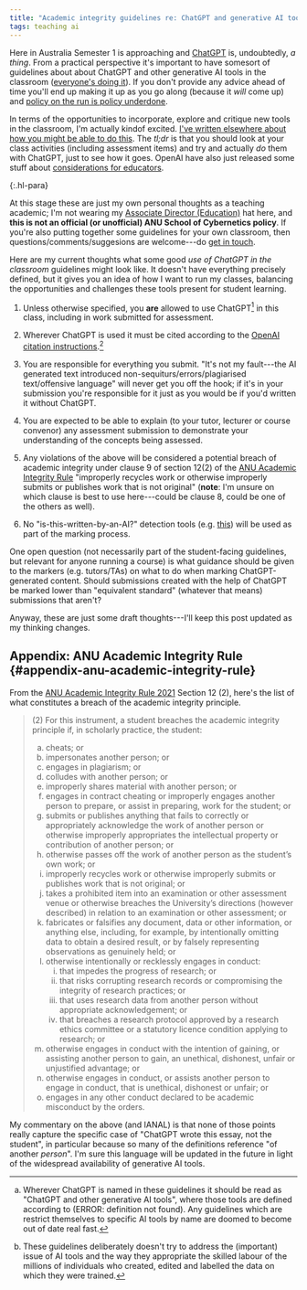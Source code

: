 ```yaml
---
title: "Academic integrity guidelines re: ChatGPT and generative AI tools"
tags: teaching ai
---
```


Here in Australia Semester 1 is approaching and
[ChatGPT](https://chat.openai.com) is, undoubtedly, _a thing_. From a practical
perspective it's important to have some​ sort of guidelines about about ChatGPT
and other generative AI tools in the classroom ([everyone's doing
it](https://twitter.com/dbkahn/status/1616494433587040257)). If you don't
provide any advice ahead of time you'll end up making it up as you go along
(because it _will_ come up) and [policy on the run is policy
underdone](https://www.youtube.com/watch?v=7XeQin9abx4).

In terms of the opportunities to incorporate, explore and critique new tools in
the classroom, I'm actually kindof excited. [I've written elsewhere about how
you might be able to do
this](https://www.timeshighereducation.com/campus/so-you-want-use-chatgpt-classroom-semester).
The _tl;dr_ is that you should look at your class activities (including
assessment items) and try and actually _do_ them with ChatGPT, just to see how
it goes. OpenAI have also just released some stuff about [considerations for
educators](https://platform.openai.com/docs/chatgpt-education).

{:.hl-para}

At this stage these are just my own personal thoughts as a teaching academic;
I'm not wearing my [Associate Director
(Education)](https://cybernetics.anu.edu.au/people/ben-swift/) hat here, and
**this is not an official (or unofficial) ANU School of Cybernetics policy**. If
you're also putting together some guidelines for your own classroom, then
questions/comments/suggesions are welcome---do [get in
touch](mailto:ben.swift@anu.edu.au).

Here are my current thoughts what some good _use of ChatGPT in the classroom_
guidelines might look like. It doesn't have everything precisely defined, but it
gives you an idea of how I want to run my classes, balancing the opportunities
and challenges these tools present for student learning.

1. Unless otherwise specified, you **are** allowed to use
   ChatGPT[^other-similar-tools] in this class, including in work submitted for
   assessment.

2. Wherever ChatGPT is used it must be cited according to the [OpenAI citation
   instructions](https://platform.openai.com/docs/chatgpt-education/disclosing-the-use-of-chatgpt).[^attribution]

3. You are responsible for everything you submit. "It's not my fault---the AI
   generated text introduced non-sequiturs/errors/plagiarised text/offensive
   language" will never get you off the hook; if it's in your submission you're
   responsible for it just as you would be if you'd written it without ChatGPT.

4. You are expected to be able to explain (to your tutor, lecturer or course
   convenor) any assessment submission to demonstrate your understanding of the
   concepts being assessed.

5. Any violations of the above will be considered a potential breach of academic
   integrity under clause 9 of section 12(2) of the [ANU Academic Integrity
   Rule](#appendix-anu-academic-integrity-rule) "improperly recycles work or
   otherwise improperly submits or publishes work that is not original"
   (**note**: I'm unsure on which clause is best to use here---could be clause
   8, could be one of the others as well).

6. No "is-this-written-by-an-AI?"​ detection tools (e.g.
   [this](https://openai.com/blog/new-ai-classifier-for-indicating-ai-written-text/))
   will be used as part of the marking process.

[^other-similar-tools]:
    Wherever ChatGPT is named in these guidelines it should be read as "ChatGPT
    and other generative AI tools", where those tools are defined according to
    (ERROR: definition not found). Any guidelines which are restrict themselves
    to specific AI tools by name are doomed to become out of date real fast.

[^attribution]:
    These guidelines deliberately doesn't try to address the (important) issue
    of AI tools and the way they appropriate the skilled labour of the millions
    of individuals who created, edited and labelled the data on which they were
    trained.

One open question (not necessarily part of the student-facing guidelines, but
relevant for anyone running a course) is what guidance should be given to the
markers (e.g. tutors/TAs) on what to do when marking ChatGPT-generated content.
Should submissions created with the help of ChatGPT be marked lower than
"equivalent standard" (whatever that means) submissions that aren't?

Anyway, these are just some draft thoughts---I'll keep this post updated as my
thinking changes.

## Appendix: ANU Academic Integrity Rule {#appendix-anu-academic-integrity-rule}

From the [ANU Academic Integrity Rule
2021](https://www.legislation.gov.au/Details/F2021L00997/Html/Text#_Toc73961519)
Section 12 (2), here's the list of what constitutes a breach of the academic
integrity principle.

<style>
#academic-integrity-definitions ol {list-style-type: lower-alpha;}
#academic-integrity-definitions ol ol {list-style-type: lower-roman;}
</style>

<div id="academic-integrity-definitions" markdown="1">

> (2) For this instrument, a student breaches the academic integrity principle if, in scholarly practice, the student:
>  1. cheats; or
>  2. impersonates another person; or
>  3. engages in plagiarism; or
>  4. colludes with another person; or
>  5. improperly shares material with another person; or
>  6. engages in contract cheating or improperly engages another person to prepare, or assist in preparing, work for the student; or
>  7. submits or publishes anything that fails to correctly or appropriately acknowledge the work of another person or otherwise improperly appropriates the intellectual property or contribution of another person; or
>  8. otherwise passes off the work of another person as the student’s own work; or
>  9. improperly recycles work or otherwise improperly submits or publishes work that is not original; or
> 10. takes a prohibited item into an examination or other assessment venue or otherwise breaches the University’s directions (however described) in relation to an examination or other assessment; or
> 11. fabricates or falsifies any document, data or other information, or anything else, including, for example, by intentionally omitting data to obtain a desired result, or by falsely representing observations as genuinely held; or
> 12. otherwise intentionally or recklessly engages in conduct:
>     1. that impedes the progress of research; or
>     2. that risks corrupting research records or compromising the integrity of research practices; or
>     3. that uses research data from another person without appropriate acknowledgement; or
>     4. that breaches a research protocol approved by a research ethics committee or a statutory licence condition applying to research; or
> 17. otherwise engages in conduct with the intention of gaining, or assisting another person to gain, an unethical, dishonest, unfair or unjustified advantage; or
> 18. otherwise engages in conduct, or assists another person to engage in conduct, that is unethical, dishonest or unfair; or
> 19. engages in any other conduct declared to be academic misconduct by the orders.

My commentary on the above (and IANAL) is that none of those points really
capture the specific case of "ChatGPT wrote this essay, not the student", in
particular because so many of the definitions reference "of another _person_".
I'm sure this language will be updated in the future in light of the widespread
availability of generative AI tools.
